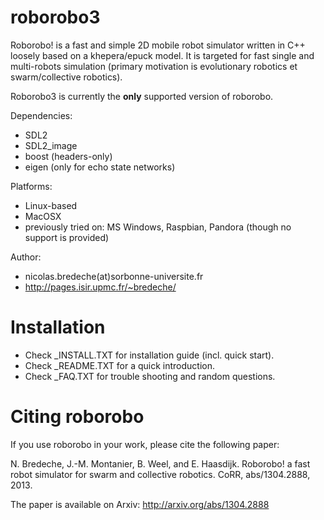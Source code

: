 roborobo3
=========

Roborobo! is a fast and simple 2D mobile robot simulator written in C++ loosely based on a khepera/epuck model. It is targeted for fast single and multi-robots simulation (primary motivation is evolutionary robotics et swarm/collective robotics).

Roborobo3 is currently the __only__ supported version of roborobo. 

Dependencies: 
 * SDL2
 * SDL2_image
 * boost (headers-only)
 * eigen (only for echo state networks) 

Platforms: 
 * Linux-based
 * MacOSX
 * previously tried on: MS Windows, Raspbian, Pandora (though no support is provided)

Author: 
 * nicolas.bredeche(at)sorbonne-universite.fr
 * http://pages.isir.upmc.fr/~bredeche/

Installation
============

 * Check _INSTALL.TXT for installation guide (incl. quick start).
 * Check _README.TXT for a quick introduction.
 * Check _FAQ.TXT for trouble shooting and random questions.

Citing roborobo
===============

If you use roborobo in your work, please cite the following paper:

N. Bredeche, J.-M. Montanier, B. Weel, and E. Haasdijk. Roborobo! a fast robot simulator for swarm and collective robotics. CoRR, abs/1304.2888, 2013. 

The paper is available on Arxiv: http://arxiv.org/abs/1304.2888 
